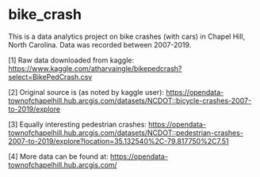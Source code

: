 # bike_crash

This is a data analytics project on bike crashes (with cars) in Chapel Hill, North Carolina. Data was recorded between 2007-2019.

[1] Raw data downloaded from kaggle:
https://www.kaggle.com/atharvaingle/bikepedcrash?select=BikePedCrash.csv

[2] Original source is (as noted by kaggle user):
https://opendata-townofchapelhill.hub.arcgis.com/datasets/NCDOT::bicycle-crashes-2007-to-2019/explore

[3] Equally interesting pedestrian crashes: 
https://opendata-townofchapelhill.hub.arcgis.com/datasets/NCDOT::pedestrian-crashes-2007-to-2019/explore?location=35.132540%2C-79.817750%2C7.51

[4] More data can be found at:
https://opendata-townofchapelhill.hub.arcgis.com/